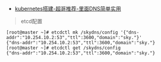 
- [kubernetes搭建-超哥推荐-里面DNS简单实用](https://www.cnblogs.com/xiaogongzi/articles/8334516.html)

> etcd配置
```
[root@master ~]# etcdctl mk /skydns/config '{"dns-addr":"10.254.10.2:53","ttl":3600,"domain":"sky."}'
{"dns-addr":"10.254.10.2:53","ttl":3600,"domain":"sky."}
[root@master ~]# etcdctl get /skydns/config
{"dns-addr":"10.254.10.2:53","ttl":3600,"domain":"sky."}

```